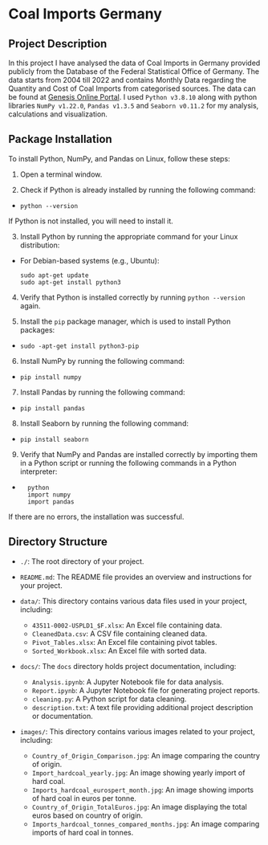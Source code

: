 # Coal Imports Germany

## Project Description
In this project I have analysed the data of Coal Imports in Germany provided publicly from the Database of the Federal Statistical Office of Germany. The data starts from 2004 till 2022 and contains Monthly Data regarding the Quantity and Cost of Coal Imports from categorised sources. The data can be found at [Genesis Online Portal](https://www-genesis.destatis.de/genesis//online?operation=table&code=43511-0002&bypass=true&levelindex=1&levelid=1685794296645#abreadcrumb). I used `Python v3.8.10` along with python libraries `NumPy v1.22.0`, `Pandas v1.3.5` and `Seaborn v0.11.2` for my analysis, calculations and visualization. 

## Package Installation

To install Python, NumPy, and Pandas on Linux, follow these steps:

1. Open a terminal window.

2. Check if Python is already installed by running the following command:
- `python --version`

If Python is not installed, you will need to install it.

3. Install Python by running the appropriate command for your Linux distribution:
- For Debian-based systems (e.g., Ubuntu):
  ```
  sudo apt-get update
  sudo apt-get install python3
  ```

4. Verify that Python is installed correctly by running `python --version` again.

5. Install the `pip` package manager, which is used to install Python packages:

- `sudo -apt-get install python3-pip`

6. Install NumPy by running the following command:
- `pip install numpy`
7. Install Pandas by running the following command:
- `pip install pandas`
8. Install Seaborn by running the following command:
- `pip install seaborn`

9. Verify that NumPy and Pandas are installed correctly by importing them in a Python script or running the following commands in a Python interpreter:
- ```
    python
    import numpy
    import pandas
  ```


If there are no errors, the installation was successful.

## Directory Structure
- `./`: The root directory of your project.

- `README.md`: The README file provides an overview and instructions for your project.

- `data/`: This directory contains various data files used in your project, including:
  - `43511-0002-USPLD1_$F.xlsx`: An Excel file containing data.
  - `CleanedData.csv`: A CSV file containing cleaned data.
  - `Pivot_Tables.xlsx`: An Excel file containing pivot tables.
  - `Sorted_Workbook.xlsx`: An Excel file with sorted data.

- `docs/`: The `docs` directory holds project documentation, including:
  - `Analysis.ipynb`: A Jupyter Notebook file for data analysis.
  - `Report.ipynb`: A Jupyter Notebook file for generating project reports.
  - `cleaning.py`: A Python script for data cleaning.
  - `description.txt`: A text file providing additional project description or documentation.

- `images/`: This directory contains various images related to your project, including:
  - `Country_of_Origin_Comparison.jpg`: An image comparing the country of origin.
  - `Import_hardcoal_yearly.jpg`: An image showing yearly import of hard coal.
  - `Imports_hardcoal_eurospert_month.jpg`: An image showing imports of hard coal in euros per tonne.
  - `Country_of_Origin_TotalEuros.jpg`: An image displaying the total euros based on country of origin.
  - `Imports_hardcoal_tonnes_compared_months.jpg`: An image comparing imports of hard coal in tonnes.
